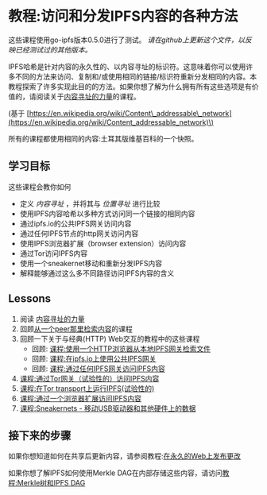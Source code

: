 # 教程:访问和分发IPFS内容的各种方法

这些课程使用go-ipfs版本0.5.0进行了测试。 _请在github上更新这个文件，以反映已经测试过的其他版本。_

IPFS哈希是针对内容的永久性的、以内容寻址的标识符。这意味着你可以使用许多不同的方法来访问、复制和/或使用相同的链接/标识符重新分发相同的内容。本教程探索了许多实现此目的的方法。如果你想了解为什么拥有所有这些选项是有价值的，请阅读关于[内容寻址的力量](power-of-content-addressing.md)的课程。

\(基于 [https://en.wikipedia.org/wiki/Content\_addressable\_network](https://en.wikipedia.org/wiki/Content_addressable_network)\)

所有的课程都使用相同的内容:土耳其版维基百科的一个快照。

## 学习目标

这些课程会教你如何

* 定义 _内容寻址_ ，并将其与 _位置寻址_ 进行比较
* 使用IPFS内容哈希以多种方式访问同一个链接的相同内容
* 通过ipfs.io的公共IPFS网关访问内容
* 通过任何IPFS节点的http网关访问内容
* 使用IPFS浏览器扩展（browser extension）访问内容
* 通过Tor访问IPFS内容
* 使用一个sneakernet移动和重新分发IPFS内容
* 解释能够通过这么多不同路径访问IPFS内容的含义

## Lessons

1. 阅读 [内容寻址的力量](power-of-content-addressing.md)
2. 回顾[从一个peer那里检索内容]()的课程
3. 回顾一下关于与经典(HTTP) Web交互的教程中的这些课程
   * 回顾: [课程:使用一个HTTP浏览器从本地IPFS网关检索文件]()
   * 回顾: [课程:在ipfs.io上使用公共IPFS网关]()
   * 回顾: [课程:通过任何IPFS网关访问IPFS内容](../classical-web/other-gateways.md)
4. [课程:通过Tor网关（试验性的）访问IPFS内容](tor-gateways.md)
5. [课程:在Tor transport上运行IPFS(试验性的)](tor-transport.md)
6. [课程:通过一个浏览器扩展访问IPFS内容](browser-extension.md)
7. [课程:Sneakernets - 移动USB驱动器和其他硬件上的数据](sneakernets.md)

## 接下来的步骤

如果你想知道如何在共享后更新内容，请参阅教程:[在永久的Web上发布更改](../publishing-changes/)

如果你想了解IPFS如何使用Merkle DAG在内部存储这些内容，请访问[教程:Merkle树和IPFS DAG](../ipfs-dag/)

